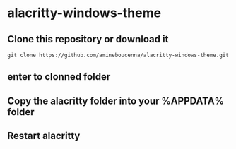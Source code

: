 # alacritty-windows-theme

## Clone this repository or download it
```shell
git clone https://github.com/amineboucenna/alacritty-windows-theme.git
```

## enter to clonned folder


## Copy the alacritty folder into your %APPDATA% folder


## Restart alacritty
